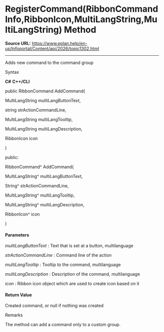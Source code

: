 # RegisterCommand(RibbonCommandInfo,RibbonIcon,MultiLangString,MultiLangString) Method

**Source URL:** https://www.eplan.help/en-us/Infoportal/Content/api/2026/topic1302.html

---

Adds new command to the command group

Syntax

**C#**
**C++/CLI**


public RibbonCommand AddCommand( 

   MultiLangString multiLangButtonText,

   string strActionCommandLine,

   MultiLangString multiLangTooltip,

   MultiLangString multiLangDescription,

   RibbonIcon icon

)

public:

RibbonCommand^ AddCommand( 

   MultiLangString^ multiLangButtonText,

   String^ strActionCommandLine,

   MultiLangString^ multiLangTooltip,

   MultiLangString^ multiLangDescription,

   RibbonIcon^ icon

)


#### Parameters

*multiLangButtonText*
:   Text that is set at a button, multilanguage

*strActionCommandLine*
:   Command line of the action

*multiLangTooltip*
:   Tooltip to the command, multilanguage

*multiLangDescription*
:   Description of the command, multilanguage

*icon*
:   Ribbon icon object which are used to create icon based on it

#### Return Value

Created command, or null if nothing was created

Remarks

The method can add a command only to a custom group.
